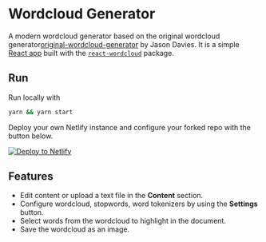 # Wordcloud Generator

A modern wordcloud generator based on the original wordcloud generator[original-wordcloud-generator] by Jason Davies.  It is a simple [React app][create-react-app] built with the [`react-wordcloud`][react-wordcloud] package.

## Run

Run locally with
```sh
yarn && yarn start
```

Deploy your own Netlify instance and configure your forked repo with the button below.

[![Deploy to Netlify](https://www.netlify.com/img/deploy/button.svg)](https://app.netlify.com/start/deploy?repository=https://github.com/chrisrzhou/wordcloud-generator)

## Features
* Edit content or upload a text file in the **Content** section.
* Configure wordcloud, stopwords, word tokenizers by using the **Settings** button.
* Select words from the wordcloud to highlight in the document.
* Save the wordcloud as an image.

<!-- Links -->
[original-wordcloud-generator]: https://www.jasondavies.com/wordcloud/
[create-react-app]: https://github.com/facebook/create-react-app
[react-wordcloud]: https://github.com/chrisrzhou/react-wordcloud
